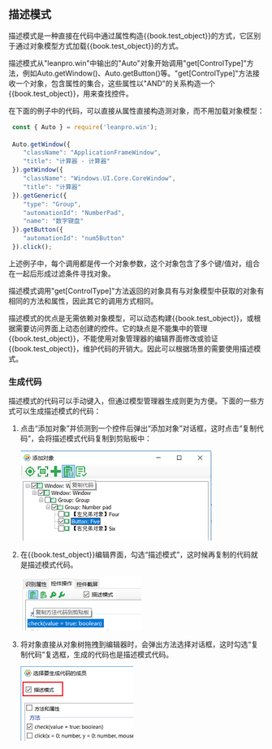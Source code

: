## 描述模式

描述模式是一种直接在代码中通过属性构造{{book.test_object}}的方式，它区别于通过对象模型方式加载{{book.test_object}}的方式。

描述模式从"leanpro.win"中输出的"Auto"对象开始调用"get[ControlType]"方法，例如Auto.getWindow()、Auto.getButton()等。"get[ControlType]"方法接收一个对象，包含属性的集合，这些属性以"AND"的关系构造一个{{book.test_object}}，用来查找控件。

在下面的例子中的代码，可以直接从属性直接构造测对象，而不用加载对象模型：
  
   ```javascript
    const { Auto } = require('leanpro.win');

    Auto.getWindow({
       "className": "ApplicationFrameWindow",
       "title": "计算器 ‎- 计算器"
    }).getWindow({
       "className": "Windows.UI.Core.CoreWindow",
       "title": "计算器"
    }).getGeneric({
       "type": "Group",
       "automationId": "NumberPad",
       "name": "数字键盘"
    }).getButton({
       "automationId": "num5Button"
    }).click();
   ```

上述例子中，每个调用都是传一个对象参数，这个对象包含了多个键/值对，组合在一起后形成过滤条件寻找对象。
  
描述模式调用"get[ControlType]"方法返回的对象具有与对象模型中获取的对象有相同的方法和属性，因此其它的调用方式相同。

描述模式的优点是无需依赖对象模型，可以动态构建{{book.test_object}}，或根据需要访问界面上动态创建的控件。它的缺点是不能集中的管理{{book.test_object}}，不能使用对象管理器的编辑界面修改或验证{{book.test_object}}，维护代码的开销大。因此可以根据场景的需要使用描述模式。

### 生成代码

描述模式的代码可以手动键入，但通过模型管理器生成则更为方便。下面的一些方式可以生成描述模式的代码：

1. 点击“添加对象”并侦测到一个控件后弹出“添加对象”对话框，这时点击“复制代码”，会将描述模式代码复制到剪贴板中：

   ![](assets/add_object_code.png)

2. 在{{book.test_object}}编辑界面，勾选“描述模式”，这时候再复制的代码就是描述模式代码。

   ![](assets/object_edit_code.png)
   
3. 将对象直接从对象树拖拽到编辑器时，会弹出方法选择对话框，这时勾选“复制代码”复选框，生成的代码也是描述模式代码。

   ![](assets/drag_object_code.png)
   